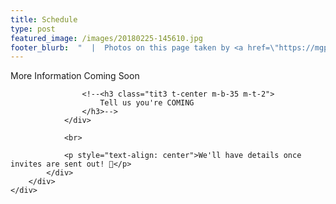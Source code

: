 ```yaml
---
title: Schedule
type: post
featured_image: /images/20180225-145610.jpg
footer_blurb:  "  |  Photos on this page taken by <a href=\"https://mgpulido.co\" target=\"_blank\">Marcela Garcia Pulido</a>"
---
```

<section class="section-reservation bg1-pattern p-t-100 p-b-113">
    <div class="container">
        <div class="row">
            <div class="col-lg-12 p-b-30">
                <div class="t-center">
                    <span class="tit2 t-center">
                        More Information Coming Soon
                    </span>

                    <!--<h3 class="tit3 t-center m-b-35 m-t-2">
                        Tell us you're COMING
                    </h3>-->
                </div>

                <br>

                <p style="text-align: center">We'll have details once invites are sent out! 💌</p>
            </div>
        </div>
    </div>
</section>